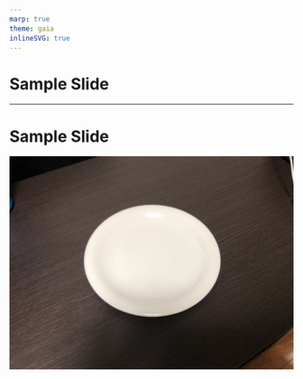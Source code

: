 ```yaml
---
marp: true
theme: gaia
inlineSVG: true
---
```


<!-- _class: lead -->
# Sample Slide

---

# Sample Slide

![bg right fit](plate.jpg)
